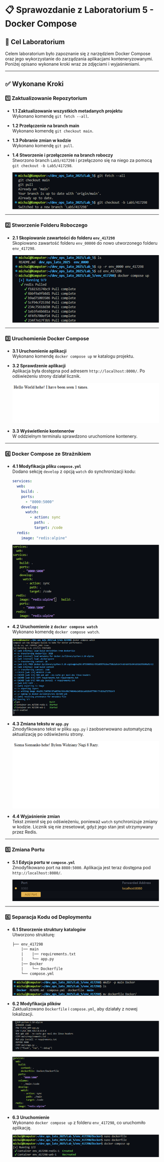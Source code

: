 # 📋 Sprawozdanie z Laboratorium 5 - Docker Compose

## 🎯 Cel Laboratorium
Celem laboratorium było zapoznanie się z narzędziem Docker Compose oraz jego wykorzystanie do zarządzania aplikacjami konteneryzowanymi. Poniżej opisano wykonane kroki wraz ze zdjęciami i wyjaśnieniami.

---

## ✅ Wykonane Kroki

### 1️⃣ Zaktualizowanie Repozytorium
- **1.1 Zaktualizowanie wszystkich metadanych projektu**  
  Wykonano komendę `git fetch --all`.  

- **1.2 Przełączenie na branch main**  
  Wykonano komendę `git checkout main`.  


- **1.3 Pobranie zmian w kodzie**  
  Wykonano komendę `git pull`.  


- **1.4 Stworzenie i przełączenie na branch roboczy**  
  Stworzono branch `Lab5/417298` i przełączono się na niego za pomocą `git checkout -b Lab5/417298`.  

  ![Zrzut ekranu z komendami](Zdjęcia/1.png)

---

### 2️⃣ Stworzenie Folderu Roboczego
- **2.1 Skopiowanie zawartości do folderu `env_417298`**  
  Skopiowano zawartość folderu `env_00000` do nowo utworzonego folderu `env_417298`.  

  ![Zrzut ekranu z kopią zawartości`](Zdjęcia/2.png)

---

### 3️⃣ Uruchomienie Docker Compose
- **3.1 Uruchomienie aplikacji**  
  Wykonano komendę `docker compose up` w katalogu projektu.  

- **3.2 Sprawdzenie aplikacji**  
  Aplikacja była dostępna pod adresem `http://localhost:8000/`. Po odświeżeniu strony działał licznik.  

  ![Zrzut ekranu z przeglądarki](Zdjęcia/3.png)

- **3.3 Wyświetlenie kontenerów**  
  W oddzielnym terminalu sprawdzono uruchomione kontenery.  

---

### 4️⃣ Docker Compose ze Strażnikiem
- **4.1 Modyfikacja pliku `compose.yml`**  
  Dodano sekcję `develop` z opcją `watch` do synchronizacji kodu:  
  ```yaml
  services:
    web:
      build: .
      ports:
        - "8000:5000"
      develop:
        watch:
          - action: sync
            path: .
            target: /code
    redis:
      image: "redis:alpine"
  ```
  ![Zrzut ekranu z zmodyfikowanym `compose.yml`](Zdjęcia/5.png)

- **4.2 Uruchomienie z `docker compose watch`**  
  Wykonano komendę `docker compose watch`.  

  ![Zrzut ekranu z komendą `docker compose watch`](Zdjęcia/6.png)

- **4.3 Zmiana tekstu w `app.py`**  
  Zmodyfikowano tekst w pliku `app.py` i zaobserwowano automatyczną aktualizację po odświeżeniu strony.  

  ![Zrzut ekranu z edytowanym `app.py`](Zdjęcia/7.png)

- **4.4 Wyjaśnienie zmian**  
  Tekst zmienił się po odświeżeniu, ponieważ `watch` synchronizuje zmiany w kodzie. Licznik się nie zresetował, gdyż jego stan jest utrzymywany przez Redis.

---

### 5️⃣ Zmiana Portu
- **5.1 Edycja portu w `compose.yml`**  
  Zmodyfikowano port na `8080:5000`. Aplikacja jest teraz dostępna pod `http://localhost:8080/`.  

  ![Zrzut ekranu z portem 8080](Zdjęcia/9.png)

---

### 6️⃣ Separacja Kodu od Deploymentu
- **6.1 Stworzenie struktury katalogów**  
  Utworzono strukturę:  
  ```
  ├── env_417298
      |── main
      |    |── requirements.txt
      |    └── app.py
      |── Docker
      |    └── Dockerfile
      └── compose.yml
  ```
  ![Zrzut ekranu z nową strukturą](Zdjęcia/10.png)

- **6.2 Modyfikacja plików**  
  Zaktualizowano `Dockerfile` i `compose.yml`, aby działały z nowej lokalizacji.  

  ![Zrzut ekranu z `Dockerfile`](Zdjęcia/13.png)  

  ![Zrzut ekranu z `compose.yml`](Zdjęcia/12.png)

- **6.3 Uruchomienie**  
  Wykonano `docker compose up` z folderu `env_417298`, co uruchomiło aplikację.  
  
  ![Zrzut ekranu z uruchomieniem](Zdjęcia/14.png)